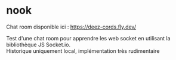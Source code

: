 # nook

Chat room disponible ici : https://deez-cords.fly.dev/

Test d'une chat room pour apprendre les web socket en utilisant la bibliothèque JS Socket.io.<br/>
Historique uniquement local, implémentation très rudimentaire
